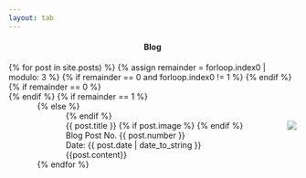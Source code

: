 ```yaml
---
layout: tab
---
```

<center>
<div class="card shadow p-3 mb-5 black col-md-7">
<h4>Blog</h4>
</div>
</center>
{% for post in site.posts) %}
  {% assign remainder = forloop.index0 | modulo: 3 %}
  {% if remainder == 0 and forloop.index0 != 1 %}
  </div>
  {% endif %}
  {% if remainder == 0 %}
  <div class="row"> 
  {% endif %}
  {% if remainder == 1 %}
  <div class="card black shadow-lg p-3 mb-5 col-md-4" style="margin-left: 50px;">
  {% else %}
  <div class="card black shadow-lg p-3 mb-5 col-md-3" style="margin-left: 50px;">
  {% endif %}
    <div class="card-title">
      {{ post.title }}
      {% if post.image %}
      <img src="{{ post.image }}" class="media rounded-circle" style="float: right; opacity: 0.8">
      {% endif %}
    <div class="nd">
      Blog Post No. {{ post.number }}
      <br>
      Date: {{ post.date | date_to_string }}
    </div>
    </div>
    <div class="card-body">
      {{post.content}}
    </div>
  </div>
{% endfor %}
<br>
